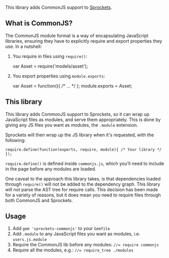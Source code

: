 This library adds CommonJS support to [Sprockets](https://github.com/sstephenson/sprockets).

## What is CommonJS?

The CommonJS module format is a way of encapsulating JavaScript libraries, ensuring they have to explicitly require and export properties they use. In a nutshell:

1. You require in files using `require()`:

    var Asset = require('models/asset');

2. You export properties using `module.exports`:

    var Asset = function(){ /* ... */ };
    module.exports = Asset;
        
## This library

This library adds CommonJS support to Sprockets, so it can wrap up JavaScript files as modules, and serve them appropriately. This is done by giving any JS files you want as modules, the `.module` extension.

Sprockets will then wrap up the JS library when it's requested, with the following:

    require.define(function(exports, require, module){ /* Your library */ });
    
`require.define()` is defined inside `commonjs.js`, which you'll need to include in the page before any modules are loaded.

One caveat to the approach this library takes, is that dependencies loaded through `require()` will not be added to the dependency graph. This library will not parse the AST tree for require calls. This decision has been made for a variety of reasons, but it does mean you need to require files through both CommonJS and Sprockets. 

## Usage

1. Add `gem 'sprockets-commonjs'` to your `Gemfile`
1. Add `.module` to any JavaScript files you want as modules, i.e. `users.js.module`
1. Require the CommonJS lib before any modules: `//= require commonjs`
1. Require all the modules, e.g.: `//= require_tree ./modules`
